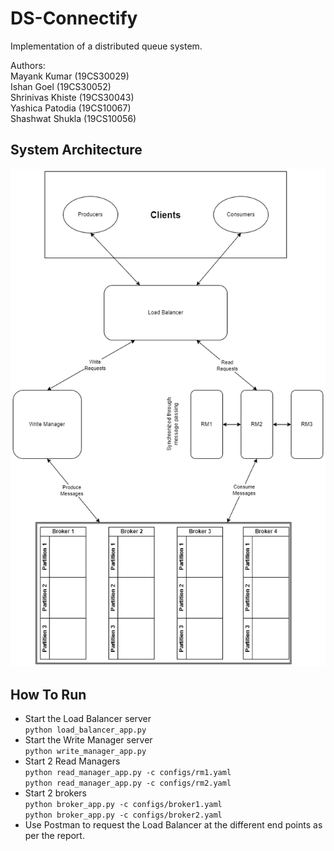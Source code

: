 # DS-Connectify

Implementation of a distributed queue system.

Authors:\
Mayank Kumar (19CS30029)\
Ishan Goel (19CS30052)\
Shrinivas Khiste (19CS30043)\
Yashica Patodia (19CS10067)\
Shashwat Shukla (19CS10056)

## System Architecture
![](./architecture.png)

## How To Run
- Start the Load Balancer server \
`python load_balancer_app.py`
- Start the Write Manager server \
`python write_manager_app.py`
- Start 2 Read Managers\
`python read_manager_app.py -c configs/rm1.yaml`\
`python read_manager_app.py -c configs/rm2.yaml`
- Start 2 brokers\
`python broker_app.py -c configs/broker1.yaml`\
`python broker_app.py -c configs/broker2.yaml`
- Use Postman to request the Load Balancer at the different end points as per the report. 
